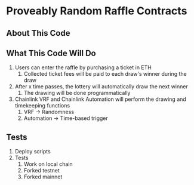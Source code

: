 # Proveably Random Raffle Contracts

## About This Code

## What This Code Will Do
1. Users can enter the raffle by purchasing a ticket in ETH
    1. Collected ticket fees will be paid to each draw's winner during the draw
2. After x time passes, the lottery will automatically draw the next winner
    1. The drawing will be done programmatically
3. Chainlink VRF and Chainlink Automation will perform the drawing and timekeeping functions
    1. VRF -> Randomness
    2. Automation -> Time-based trigger

## Tests
1. Deploy scripts
2. Tests 
    1. Work on local chain
    2. Forked testnet
    3. Forked mainnet